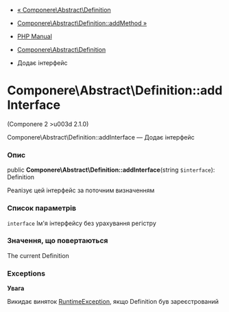 - [«
Componere\Abstract\Definition](class.componere-abstract-definition.md)
- [Componere\Abstract\Definition::addMethod
»](componere-abstract-definition.addmethod.md)

- [PHP Manual](index.md)
- [Componere\Abstract\Definition](class.componere-abstract-definition.md)
- Додає інтерфейс

# Componere\Abstract\Definition::addInterface

(Componere 2 \>u003d 2.1.0)

Componere\Abstract\Definition::addInterface — Додає інтерфейс

### Опис

public **Componere\Abstract\Definition::addInterface**(string
`$interface`): Definition

Реалізує цей інтерфейс за поточним визначенням

### Список параметрів

`interface`
Ім'я інтерфейсу без урахування регістру

### Значення, що повертаються

The current Definition

### Exceptions

**Увага**

Викидає виняток [RuntimeException](class.runtimeexception.md),
якщо Definition був зареєстрований
